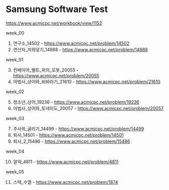 # Samsung Software Test

https://www.acmicpc.net/workbook/view/1152

week_00

1. 연구소_14502 - https://www.acmicpc.net/problem/14502
2. 연산자_끼워넣기_14888 - https://www.acmicpc.net/problem/14888
   
week_01

3. 컨베이어_벨트_위의_로봇_20055 - https://www.acmicpc.net/problem/20055
4. 마법사_상어와_비바라기_21610 - https://www.acmicpc.net/problem/21610

week_02

5. 청소년_상어_19236 - https://www.acmicpc.net/problem/19236
6. 마법사_상어와_토네이도_20057 - https://www.acmicpc.net/problem/20057

week_03

7. 주사위_굴리기_14499 - https://www.acmicpc.net/problem/14499
8. 퇴사_14501 - https://www.acmicpc.net/problem/14501
9. 퇴사_2_15486 - https://www.acmicpc.net/problem/15486

week_04

10. 알약_4811 - https://www.acmicpc.net/problem/4811

week_05

11. 스택_수열 - https://www.acmicpc.net/problem/1874
